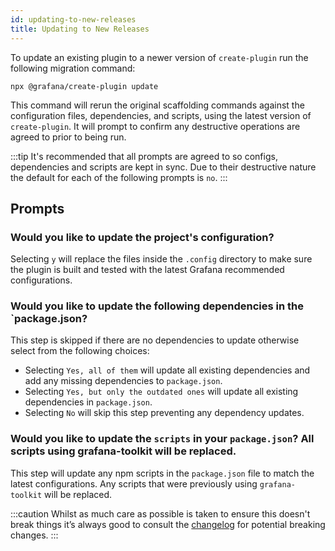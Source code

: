 ```yaml
---
id: updating-to-new-releases
title: Updating to New Releases
---
```


To update an existing plugin to a newer version of `create-plugin` run the following migration command:

```shell
npx @grafana/create-plugin update
```

This command will rerun the original scaffolding commands against the configuration files, dependencies, and scripts, using the latest version of `create-plugin`. It will prompt to confirm any destructive operations are agreed to prior to being run.

:::tip
It's recommended that all prompts are agreed to so configs, dependencies and scripts are kept in sync. Due to their destructive nature the default for each of the following prompts is `no`.
:::

## Prompts

### Would you like to update the project's configuration?

Selecting `y` will replace the files inside the `.config` directory to make sure the plugin is built and tested with the latest Grafana recommended configurations.

### Would you like to update the following dependencies in the `package.json?

This step is skipped if there are no dependencies to update otherwise select from the following choices:

- Selecting `Yes, all of them` will update all existing dependencies and add any missing dependencies to `package.json`.
- Selecting `Yes, but only the outdated ones` will update all existing dependencies in `package.json`.
- Selecting `No` will skip this step preventing any dependency updates.

### Would you like to update the `scripts` in your `package.json`? All scripts using grafana-toolkit will be replaced.

This step will update any npm scripts in the `package.json` file to match the latest configurations. Any scripts that were previously using `grafana-toolkit` will be replaced.

:::caution
Whilst as much care as possible is taken to ensure this doesn't break things it’s always good to consult the [changelog](https://github.com/grafana/plugin-tools/blob/main/CHANGELOG.md) for potential breaking changes.
:::
